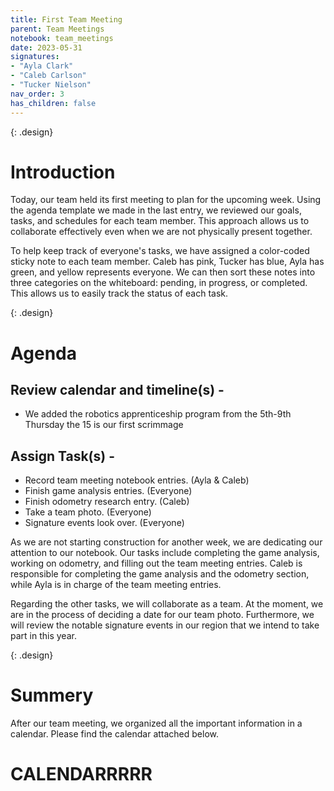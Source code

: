 ```yaml
---
title: First Team Meeting
parent: Team Meetings
notebook: team_meetings
date: 2023-05-31
signatures:
- "Ayla Clark"
- "Caleb Carlson"
- "Tucker Nielson"
nav_order: 3
has_children: false
---
```

{: .design}
# Introduction

Today, our team held its first meeting to plan for the upcoming week. Using the agenda template we made in the last entry, we reviewed our goals, tasks, and schedules for each team member. This approach allows us to collaborate effectively even when we are not physically present together.

To help keep track of everyone's tasks, we have assigned a color-coded sticky note to each team member. Caleb has pink, Tucker has blue, Ayla has green, and yellow represents everyone. We can then sort these notes into three categories on the whiteboard: pending, in progress, or completed. This allows us to easily track the status of each task.

{: .design}
# Agenda

## Review calendar and timeline(s) -

* We added the robotics apprenticeship program from the 5th-9th
Thursday the 15 is our first scrimmage

## Assign Task(s) -

* Record team meeting notebook entries.				(Ayla & Caleb)
* Finish game analysis entries.						(Everyone)
* Finish odometry research entry.					(Caleb)
* Take a team photo.								(Everyone)
* Signature events look over.						(Everyone)

As we are not starting construction for another week, we are dedicating our attention to our notebook. Our tasks include completing the game analysis, working on odometry, and filling out the team meeting entries. Caleb is responsible for completing the game analysis and the odometry section, while Ayla is in charge of the team meeting entries.

Regarding the other tasks, we will collaborate as a team. At the moment, we are in the process of deciding a date for our team photo. Furthermore, we will review the notable signature events in our region that we intend to take part in this year.

{: .design}
# Summery

After our team meeting, we organized all the important information in a calendar. Please find the calendar attached below.

# CALENDARRRRR